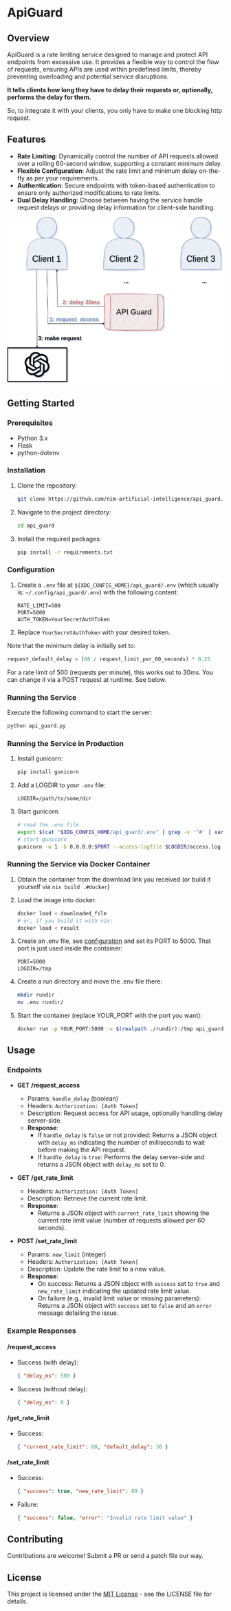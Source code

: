 # ApiGuard

## Overview

ApiGuard is a rate limiting service designed to manage and protect API endpoints
from excessive use. It provides a flexible way to control the flow of requests,
ensuring APIs are used within predefined limits, thereby preventing overloading
and potential service disruptions.

**It tells clients how long they have to delay their requests or, optionally,
performs the delay for them.**

So, to integrate it with your clients, you only have to make one blocking http
request.

## Features

- **Rate Limiting**: Dynamically control the number of API requests allowed over
  a rolling 60-second window, supporting a constant minimum delay.
- **Flexible Configuration**: Adjust the rate limit and minimum delay on-the-fly
  as per your requirements.
- **Authentication**: Secure endpoints with token-based authentication to ensure
  only authorized modifications to rate limits.
- **Dual Delay Handling**: Choose between having the service handle request
  delays or providing delay information for client-side handling.

![](./apiguard.drawio.png)

## Getting Started

### Prerequisites

- Python 3.x
- Flask
- python-dotenv

### Installation

1. Clone the repository:
   ```bash
   git clone https://github.com/nim-artificial-intelligence/api_guard.git
   ```
2. Navigate to the project directory:
   ```bash
   cd api_guard
   ```
3. Install the required packages:
   ```bash
   pip install -r requirements.txt
   ```

### Configuration

1. Create a `.env` file at `${XDG_CONFIG_HOME}/api_guard/.env` (which usually is: `~/.config/api_guard/.env`) with the following content:
   ```
   RATE_LIMIT=500
   PORT=5000
   AUTH_TOKEN=YourSecretAuthToken
   ```
2. Replace `YourSecretAuthToken` with your desired token.

Note that the minimum delay is initially set to: 

```python
request_default_delay = (60 / request_limit_per_60_seconds) * 0.25
```

For a rate limit of 500 (requests per minute), this works out to 30ms. You can
change it via a POST request at runtime. See below.

### Running the Service

Execute the following command to start the server:
```bash
python api_guard.py
```

### Running the Service in Production

1. Install gunicorn:
    ```bash
    pip install gunicorn
    ```
2. Add a LOGDIR to your `.env` file:
    ```
    LOGDIR=/path/to/some/dir
    ```
2. Start gunicorn:
    ```bash
    # read the .env file
    export $(cat "$XDG_CONFIG_HOME/api_guard/.env" | grep -v '^#' | xargs)
    # start gunicorn
    gunicorn -w 1 -b 0.0.0.0:$PORT --access-logfile $LOGDIR/access.log --error-logfile $LOGDIR/error.log api_guard:app
    ```

### Running the Service via Docker Container

1. Obtain the container from the download link you received (or build it
   yourself via `nix build .#docker`)
2. Load the image into docker:
    ```bash
    docker load < downloaded_file
    # or, if you build it with nix:
    docker load < result
    ```
3. Create an .env file, see [configuration](#configuration) and set its PORT to
   5000. That port is just used inside the container:
   ```
   PORT=5000
   LOGDIR=/tmp
   ```

4. Create a run directory and move the .env file there:
    ```bash
    mkdir rundir
    mv .env rundir/
    ```

4. Start the container (replace YOUR_PORT with the port you want):
    ```bash
    docker run -p YOUR_PORT:5000 -v $(realpath ./rundir):/tmp api_guard:latest

## Usage

### Endpoints

- **GET /request_access**
  - Params: `handle_delay` (boolean)
  - Headers: `Authorization: [Auth Token]`
  - Description: Request access for API usage, optionally handling delay server-side.
  - **Response**:
    - If `handle_delay` is `false` or not provided: Returns a JSON object with `delay_ms` indicating the number of milliseconds to wait before making the API request.
    - If `handle_delay` is `true`: Performs the delay server-side and returns a JSON object with `delay_ms` set to 0.

- **GET /get_rate_limit**
  - Headers: `Authorization: [Auth Token]`
  - Description: Retrieve the current rate limit.
  - **Response**:
    - Returns a JSON object with `current_rate_limit` showing the current rate limit value (number of requests allowed per 60 seconds).

- **POST /set_rate_limit**
  - Params: `new_limit` (integer)
  - Headers: `Authorization: [Auth Token]`
  - Description: Update the rate limit to a new value.
  - **Response**:
    - On success: Returns a JSON object with `success` set to `true` and `new_rate_limit` indicating the updated rate limit value.
    - On failure (e.g., invalid limit value or missing parameters): Returns a JSON object with `success` set to `false` and an `error` message detailing the issue.

### Example Responses

#### /request_access
- Success (with delay):
  ```json
  { "delay_ms": 500 }
  ```
- Success (without delay):
  ```json
  { "delay_ms": 0 }
  ```

#### /get_rate_limit
- Success:
  ```json
  { "current_rate_limit": 60, "default_delay": 30 }
  ```

#### /set_rate_limit
- Success:
  ```json
  { "success": true, "new_rate_limit": 80 }
  ```
- Failure:
  ```json
  { "success": false, "error": "Invalid rate limit value" }
  ```

## Contributing

Contributions are welcome! Submit a PR or send a patch file our way.

## License

This project is licensed under the [MIT License](LICENSE.md) - see the LICENSE file for details.
